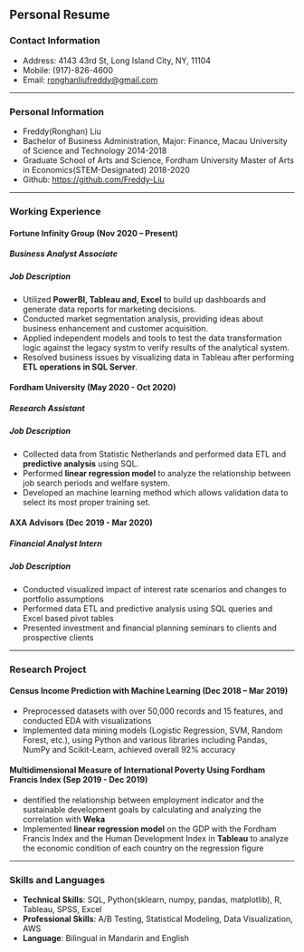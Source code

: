 ## Personal Resume  
### Contact Information
+ Address: 4143 43rd St, Long Island City, NY, 11104 
+ Mobile: (917)-826-4600
+ Email: ronghanliufreddy@gmail.com  

***


### Personal Information  
+ Freddy(Ronghan) Liu
+ Bachelor of Business Administration, Major: Finance, Macau University of Science and Technology  2014-2018
+ Graduate School of Arts and Science, Fordham University  Master of Arts in Economics(STEM-Designated) 2018-2020
+ Github: https://github.com/Freddy-Liu  

***

### Working Experience  
#### Fortune Infinity Group (Nov 2020 – Present)  
##### *Business Analyst Associate* 
##### **Job Description**  
+ Utilized **PowerBI, Tableau and, Excel** to build up dashboards and generate data reports for marketing decisions.
+ Conducted market segmentation analysis, providing ideas about business enhancement and customer acquisition.
+ Applied independent models and tools to test the data transformation logic against the legacy systm to verify
results of the analytical system.
+ Resolved business issues by visualizing data in Tableau after performing **ETL operations in SQL Server**.

#### Fordham University (May 2020 - Oct 2020)  
##### *Research Assistant*  
##### **Job Description**  
+ Collected data from Statistic Netherlands and performed data ETL and **predictive analysis** using SQL.
+ Performed **linear regression model** to analyze the relationship between job search periods and welfare system.
+ Developed an machine learning method which allows validation data to select its most proper training set.

#### AXA Advisors (Dec 2019 - Mar 2020)  
##### *Financial Analyst Intern* 
##### **Job Description**  
+ Conducted visualized impact of interest rate scenarios and changes to portfolio assumptions
+ Performed data ETL and predictive analysis using SQL queries and Excel based pivot tables
+ Presented investment and financial planning seminars to clients and prospective clients

***

### Research Project  
#### Census Income Prediction with Machine Learning  (Dec 2018 – Mar 2019)
+ Preprocessed datasets with over 50,000 records and 15 features, and conducted EDA with visualizations
+ Implemented data mining models (Logistic Regression, SVM, Random Forest, etc.), using Python and various
libraries including Pandas, NumPy and Scikit-Learn, achieved overall 92% accuracy

#### Multidimensional Measure of International Poverty Using Fordham Francis Index (Sep 2019 - Dec 2019)  
+ dentified the relationship between employment indicator and the sustainable development goals by calculating
and analyzing the correlation with **Weka**
+ Implemented **linear regression model** on the GDP with the Fordham Francis Index and the Human Development
Index in **Tableau** to analyze the economic condition of each country on the regression figure

***

### Skills and  Languages  
+ **Technical Skills**: SQL, Python(sklearn, numpy, pandas, matplotlib), R, Tableau, SPSS, Excel
+ **Professional Skills**: A/B Testing, Statistical Modeling, Data Visualization, AWS 
+ **Language**: Bilingual in Mandarin and English
